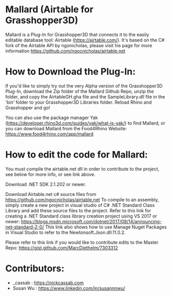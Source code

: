 # Mallard (Airtable for Grasshopper3D)
 Mallard is a Plug-In for Grasshopper3D that connects it to the easily editable database tool: Airtable (https://airtable.com/). It's based on the C# fork of the Airtable API by ngonicholas, please visit his page for more information https://github.com/ngocnicholas/airtable.net
 
# How to Download the Plug-In:

If you'd like to simply try out the very Alpha version of the Grasshopper3D Plug-In, download the Zip folder of the Mallard Github Repo, unzip the folder, and copy the AirtableGH.gha file and the SampleLibrary.dll file in the 'bin' folder to your Grasshopper3D Libraries folder. Reload Rhino and Grasshopper and go!

You can also use the package manager Yak (https://developer.rhino3d.com/guides/yak/what-is-yak/) to find Mallard, or you can download Mallard from the Food4Rhino Website: https://www.food4rhino.com/app/mallard

# How to edit the code for Mallard:

You must compile the airtable.net dll in order to contribute to the project, see below for more info, or see link above.

Download .NET SDK 2.1.202 or newer.

Download Airtable.net c# source files from https://github.com/ngocnicholas/airtable.net  To compile to an assembly, simply create a new project in visual studio of C# .NET Standard Class Library and add these source files to the project. Refer to this link for creating a .NET Standard class library creation project using VS 2017 or newer: https://blogs.msdn.microsoft.com/dotnet/2017/08/14/announcing-net-standard-2-0/ This link also shows how to use Manage Nuget Packages in Visual Studio to refer to the Newtonsoft.Json.dll.11.0.2.

Please refer to this link if you would like to contribute edits to the Master Repo: https://gist.github.com/MarcDiethelm/7303312



# Contributors:

- _cassab : https://nickcassab.com
- Susan Wu : https://www.linkedin.com/in/susannnwu/
